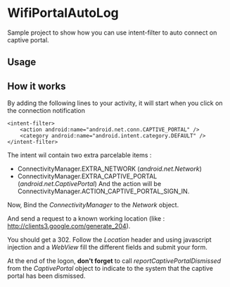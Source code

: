# WifiPortalAutoLog
Sample project to show how you can use intent-filter to auto connect on captive portal.
## Usage ##


## How it works ##
By adding the following lines to your activity, it will start when you click on the connection notification

    <intent-filter>
        <action android:name="android.net.conn.CAPTIVE_PORTAL" />
        <category android:name="android.intent.category.DEFAULT" />
    </intent-filter>

The intent wil contain two extra parcelable items :
  + ConnectivityManager.EXTRA_NETWORK (*android.net.Network*)
  + ConnectivityManager.EXTRA_CAPTIVE_PORTAL (*android.net.CaptivePortal*)
And the action will be ConnectivityManager.ACTION_CAPTIVE_PORTAL_SIGN_IN.

Now, Bind the *ConnectivityManager* to the *Network* object.

And send a request to a known working location (like : http://clients3.google.com/generate_204).

You should get a 302. Follow the *Location* header and using javascript injection and a *WebView* fill the different fields and submit your form.

At the end of the logon, **don't forget** to call *reportCaptivePortalDismissed* from the *CaptivePortal* object to indicate to the system that the captive portal has been dismissed.

